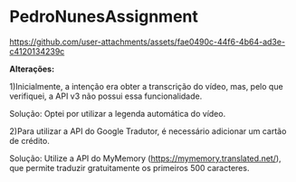 # PedroNunesAssignment



https://github.com/user-attachments/assets/fae0490c-44f6-4b64-ad3e-c4120134239c


__Alterações:__


1)Inicialmente, a intenção era obter a transcrição do vídeo, mas, pelo que verifiquei, a API v3 não possui essa funcionalidade.
   
Solução: Optei por utilizar a legenda automática do vídeo.

2)Para utilizar a API do Google Tradutor, é necessário adicionar um cartão de crédito.

Solução: Utilize a API do MyMemory (https://mymemory.translated.net/), que permite traduzir gratuitamente os primeiros 500 caracteres.


